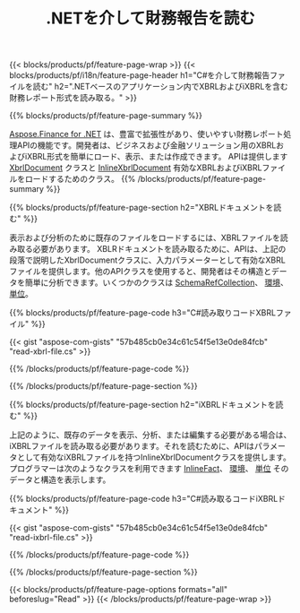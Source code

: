 ﻿---
title: .NETを介して財務報告を読む
url: /ja/net/read/
description:  .NETライブラリを介してXBRLおよびiXBRLファイルの財務レポートを読み取るためのC#コード。
---
{{< blocks/products/pf/feature-page-wrap >}}
{{< blocks/products/pf/i18n/feature-page-header h1="C#を介して財務報告ファイルを読む" h2=".NETベースのアプリケーション内でXBRLおよびiXBRLを含む財務レポート形式を読み取る。" >}}

{{% blocks/products/pf/feature-page-summary %}}

[Aspose.Finance for .NET](https://products.aspose.com/finance/net/) は、豊富で拡張性があり、使いやすい財務レポート処理APIの機能です。開発者は、ビジネスおよび金融ソリューション用のXBRLおよびiXBRL形式を簡単にロード、表示、または作成できます。 APIは提供します [XbrlDocument](https://apireference.aspose.com/finance/net/aspose.finance.xbrl/xbrldocument) クラスと  [InlineXbrlDocument](https://apireference.aspose.com/finance/net/aspose.finance.xbrl.inline/inlinexbrldocument) 有効なXBRLおよびiXBRLファイルをロードするためのクラス。
{{% /blocks/products/pf/feature-page-summary %}}

{{% blocks/products/pf/feature-page-section h2="XBRLドキュメントを読む" %}}

表示および分析のために既存のファイルをロードするには、XBRLファイルを読み取る必要があります。 XBLRドキュメントを読み取るために、APIは、上記の段落で説明したXbrlDocumentクラスに、入力パラメーターとして有効なXBRLファイルを提供します。他のAPIクラスを使用すると、開発者はその構造とデータを簡単に分析できます。いくつかのクラスは [SchemaRefCollection](https://apireference.aspose.com/finance/net/aspose.finance.xbrl/schemarefcollection)、 [環境](https://apireference.aspose.com/finance/net/aspose.finance.xbrl/context)、 [単位](https://apireference.aspose.com/finance/net/aspose.finance.xbrl/unit)。

{{% blocks/products/pf/feature-page-code h3="C#読み取りコードXBRLファイル" %}}

{{< gist "aspose-com-gists" "57b485cb0e34c61c54f5e13e0de84fcb" "read-xbrl-file.cs" >}} 

{{% /blocks/products/pf/feature-page-code %}}

{{% /blocks/products/pf/feature-page-section %}}

{{% blocks/products/pf/feature-page-section h2="iXBRLドキュメントを読む" %}}

上記のように、既存のデータを表示、分析、または編集する必要がある場合は、iXBRLファイルを読み取る必要があります。それを読むために、APIはパラメータとして有効なiXBRLファイルを持つInlineXbrlDocumentクラスを提供します。プログラマーは次のようなクラスを利用できます [InlineFact](https://apireference.aspose.com/finance/net/aspose.finance.xbrl.inline/inlinefact)、 [環境](https://apireference.aspose.com/finance/net/aspose.finance.xbrl/context)、 [単位](https://apireference.aspose.com/finance/net/aspose.finance.xbrl/unit) そのデータと構造を表示します。 

{{% blocks/products/pf/feature-page-code h3="C#読み取るコードiXBRLドキュメント" %}}

{{< gist "aspose-com-gists" "57b485cb0e34c61c54f5e13e0de84fcb" "read-ixbrl-file.cs" >}}

{{% /blocks/products/pf/feature-page-code %}}

{{% /blocks/products/pf/feature-page-section %}}

{{< blocks/products/pf/feature-page-options formats="all" beforeslug="Read" >}}
{{< /blocks/products/pf/feature-page-wrap >}}